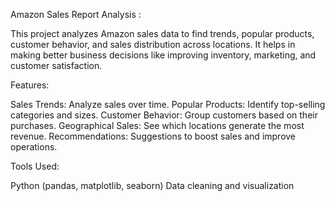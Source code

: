 Amazon Sales Report Analysis : 

This project analyzes Amazon sales data to find trends, popular products, customer behavior, and sales distribution across locations. It helps in making better business decisions like improving inventory, marketing, and customer satisfaction.

Features:

Sales Trends: Analyze sales over time.
Popular Products: Identify top-selling categories and sizes.
Customer Behavior: Group customers based on their purchases.
Geographical Sales: See which locations generate the most revenue.
Recommendations: Suggestions to boost sales and improve operations.

Tools Used:

Python (pandas, matplotlib, seaborn)
Data cleaning and visualization
